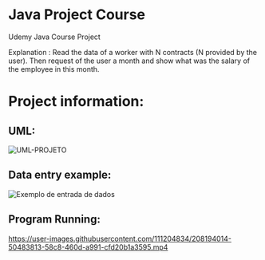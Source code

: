 # Java Project Course
Udemy Java Course Project


Explanation :
Read the data of a worker with N contracts (N provided by the user). Then request
of the user a month and show what was the salary of the employee in this month.



# Project information:

## UML:
![UML-PROJETO](https://user-images.githubusercontent.com/111204834/207961276-36e615e2-82ea-41fb-bd27-1214da462d03.png)

## Data entry example:
![Exemplo de entrada de dados](https://user-images.githubusercontent.com/111204834/207961357-0a7b159c-7875-41e8-b644-b6fe1df65161.png)




## Program Running:
https://user-images.githubusercontent.com/111204834/208194014-50483813-58c8-460d-a991-cfd20b1a3595.mp4


